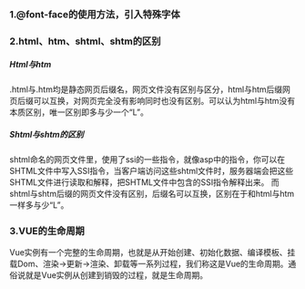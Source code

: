 <h3>1.@font-face的使用方法，引入特殊字体</h3>
<h3>2.html、htm、shtml、shtm的区别</h3>
<h5>Html与htm </h5>
<p>.html与.htm均是静态网页后缀名，网页文件没有区别与区分，html与htm后缀网页后缀可以互换，对网页完全没有影响同时也没有区别。可以认为html与htm没有本质区别，唯一区别即多与少一个“L”。</p>
<h5>Shtml与shtm的区别</h5>
<p>shtml命名的网页文件里，使用了ssi的一些指令，就像asp中的指令，你可以在SHTML文件中写入SSI指令，当客户端访问这些shtml文件时，服务器端会把这些SHTML文件进行读取和解释，把SHTML文件中包含的SSI指令解释出来。
而shtml与shtm后缀的网页文件没有区别，后缀名可以互换，区别在于和html与htm一样多与少“L”。</p>
<h3>3.VUE的生命周期</h3>
<p>Vue实例有一个完整的生命周期，也就是从开始创建、初始化数据、编译模板、挂载Dom、渲染→更新→渲染、卸载等一系列过程，我们称这是Vue的生命周期。通俗说就是Vue实例从创建到销毁的过程，就是生命周期。</p>
